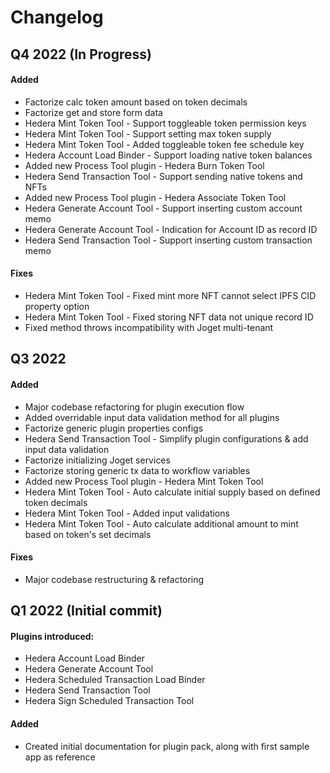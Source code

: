 # Changelog

## Q4 2022 (In Progress)
#### Added
- Factorize calc token amount based on token decimals
- Factorize get and store form data
- Hedera Mint Token Tool - Support toggleable token permission keys
- Hedera Mint Token Tool - Support setting max token supply
- Hedera Mint Token Tool - Added toggleable token fee schedule key
- Hedera Account Load Binder - Support loading native token balances
- Added new Process Tool plugin - Hedera Burn Token Tool
- Hedera Send Transaction Tool - Support sending native tokens and NFTs
- Added new Process Tool plugin - Hedera Associate Token Tool
- Hedera Generate Account Tool - Support inserting custom account memo
- Hedera Generate Account Tool - Indication for Account ID as record ID
- Hedera Send Transaction Tool - Support inserting custom transaction memo

#### Fixes
- Hedera Mint Token Tool - Fixed mint more NFT cannot select IPFS CID property option
- Hedera Mint Token Tool - Fixed storing NFT data not unique record ID
- Fixed method throws incompatibility with Joget multi-tenant

## Q3 2022
#### Added
- Major codebase refactoring for plugin execution flow
- Added overridable input data validation method for all plugins
- Factorize generic plugin properties configs
- Hedera Send Transaction Tool - Simplify plugin configurations & add input data validation
- Factorize initializing Joget services
- Factorize storing generic tx data to workflow variables
- Added new Process Tool plugin - Hedera Mint Token Tool
- Hedera Mint Token Tool - Auto calculate initial supply based on defined token decimals
- Hedera Mint Token Tool - Added input validations
- Hedera Mint Token Tool - Auto calculate additional amount to mint based on token's set decimals

#### Fixes
- Major codebase restructuring & refactoring

## Q1 2022 (Initial commit)
#### Plugins introduced:
- Hedera Account Load Binder
- Hedera Generate Account Tool
- Hedera Scheduled Transaction Load Binder
- Hedera Send Transaction Tool
- Hedera Sign Scheduled Transaction Tool

#### Added
- Created initial documentation for plugin pack, along with first sample app as reference
